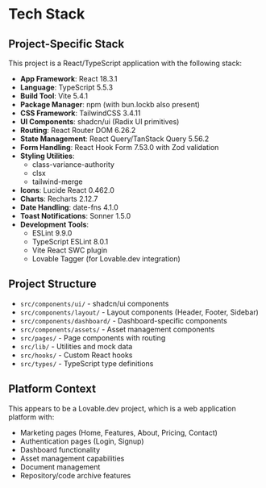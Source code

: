 # Tech Stack

## Project-Specific Stack

This project is a React/TypeScript application with the following stack:

- **App Framework**: React 18.3.1
- **Language**: TypeScript 5.5.3
- **Build Tool**: Vite 5.4.1
- **Package Manager**: npm (with bun.lockb also present)
- **CSS Framework**: TailwindCSS 3.4.11
- **UI Components**: shadcn/ui (Radix UI primitives)
- **Routing**: React Router DOM 6.26.2
- **State Management**: React Query/TanStack Query 5.56.2
- **Form Handling**: React Hook Form 7.53.0 with Zod validation
- **Styling Utilities**: 
  - class-variance-authority
  - clsx
  - tailwind-merge
- **Icons**: Lucide React 0.462.0
- **Charts**: Recharts 2.12.7
- **Date Handling**: date-fns 4.1.0
- **Toast Notifications**: Sonner 1.5.0
- **Development Tools**:
  - ESLint 9.9.0
  - TypeScript ESLint 8.0.1
  - Vite React SWC plugin
  - Lovable Tagger (for Lovable.dev integration)

## Project Structure

- `src/components/ui/` - shadcn/ui components
- `src/components/layout/` - Layout components (Header, Footer, Sidebar)
- `src/components/dashboard/` - Dashboard-specific components
- `src/components/assets/` - Asset management components
- `src/pages/` - Page components with routing
- `src/lib/` - Utilities and mock data
- `src/hooks/` - Custom React hooks
- `src/types/` - TypeScript type definitions

## Platform Context

This appears to be a Lovable.dev project, which is a web application platform with:
- Marketing pages (Home, Features, About, Pricing, Contact)
- Authentication pages (Login, Signup)
- Dashboard functionality
- Asset management capabilities
- Document management
- Repository/code archive features